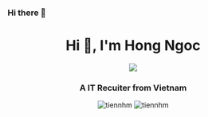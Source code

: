 ### Hi there 👋
<h1 align="center">Hi 👋, I'm Hong Ngoc</h1>
<p align="center"><img src="https://img.icons8.com/color/48/000000/vietnam-circular.png"/></p>
<h3 align="center"> A IT Recuiter from Vietnam </h3>
<p align="center"> <img src="https://komarev.com/ghpvc/?username=tiennhm" alt="tiennhm" /> <img src="https://badges.pufler.dev/repos/TienNHM" alt="tiennhm" /> </p>
<!--
**Ngocpham1304/Ngocpham1304** is a ✨ _special_ ✨ repository because its `README.md` (this file) appears on your GitHub profile.

- 🔭 I’m currently working at **Trusting Social.** 
- 👯 I’m looking to collaborate on **Technical field.**

## 📫 How to reach me:


<p align="center">
  <a href="https://www.linkedin.com/in/hongngoc-pham/" target="_blank">
    <img src="https://img.icons8.com/fluent/48/000000/linkedin.png"/>
  </a>
  <a href="https://www.facebook.com/daisy.1304/" alt="Facebook">
    <img src="https://img.icons8.com/fluent/48/000000/facebook-new.png" target="_blank" />
  </a> 
  <a href="mailto: pthngoc134@gmail.com" alt="Email">
    <img src="https://img.icons8.com/fluent/48/000000/mailing.png"/>
  </a>
</p>
